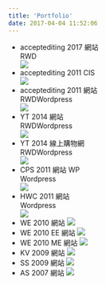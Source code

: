 ```yaml
---
title: 'Portfolio'
date: 2017-04-04 11:52:06
---
```


<ul class="portfolio">
  <li class="portfolio-item">
    <span class="portfolio-itemTitle">acceptediting 2017 網站 </span>
    <div class="portfolio-tags"><span class="portfolio-tag">RWD</span></div>
    <img src="/img/pf/AE2017.png">
  </li>
  <li class="portfolio-item item-3col">
    <span class="portfolio-itemTitle">acceptediting 2011 CIS</span>
    <div class="portfolio-tags"></div>
    <img src="/img/pf/AE-CIS.jpg">
  </li>
  <li class="portfolio-item item-3col">
    <span class="portfolio-itemTitle">acceptediting 2011 網站</span>
    <div class="portfolio-tags"><span class="portfolio-tag">RWD</span><span class="portfolio-tag">Wordpress</span></div>
    <img src="/img/pf/AE2011.jpg">
  </li>
  <li class="portfolio-item item-3col">
    <span class="portfolio-itemTitle">YT 2014 網站</span>
    <div class="portfolio-tags"><span class="portfolio-tag">RWD</span><span class="portfolio-tag">Wordpress</span></div>
    <img src="/img/pf/YT2014.jpg">
  </li>
  <li class="portfolio-item item-3col">
    <span class="portfolio-itemTitle">YT 2014 線上購物網</span>
    <div class="portfolio-tags"><span class="portfolio-tag">RWD</span><span class="portfolio-tag">Wordpress</span></div>
    <img src="/img/pf/YT-OS.jpg">
  </li>
  <li class="portfolio-item item-3col">
    <span class="portfolio-itemTitle">CPS 2011 網站 WP</span>
    <div class="portfolio-tags"><span class="portfolio-tag">Wordpress</span></div>
    <img src="/img/pf/CPS2011.jpg">
  </li>
  <li class="portfolio-item item-3col">
    <span class="portfolio-itemTitle">HWC 2011 網站</span>
    <div class="portfolio-tags"><span class="portfolio-tag">Wordpress</span></div>
    <img src="/img/pf/HWC2011.jpg">
  </li>
  <li class="portfolio-item item-3col">
    <span class="portfolio-itemTitle">WE 2010 網站</span>
    <img src="/img/pf/WE2010.jpg">
  </li>
  <li class="portfolio-item item-3col">
    <span class="portfolio-itemTitle">WE 2010 EE 網站</span>
    <img src="/img/pf/WE-EE.jpg">
  </li>
  <li class="portfolio-item item-3col">
    <span class="portfolio-itemTitle">WE 2010 ME 網站</span>
    <img src="/img/pf/WE-ME.jpg">
  </li>
  <li class="portfolio-item item-3col">
    <span class="portfolio-itemTitle">KV 2009 網站</span>
    <img src="/img/pf/KV2009.jpg">
  </li>
  <li class="portfolio-item item-3col">
    <span class="portfolio-itemTitle">SS 2009 網站</span>
    <img src="/img/pf/SS2009.jpg">
  </li>
  <li class="portfolio-item item-3col">
    <span class="portfolio-itemTitle">AS 2007 網站</span>
    <img src="/img/pf/AS2007.jpg">
  </li>
</ul>
